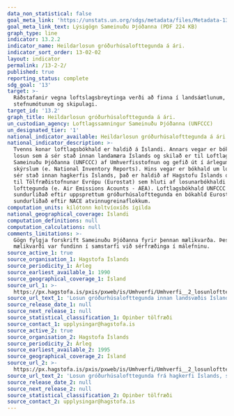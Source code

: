 ```yaml
---
data_non_statistical: false
goal_meta_link: 'https://unstats.un.org/sdgs/metadata/files/Metadata-13-02-02.pdf'
goal_meta_link_text: Lýsigögn Sameinuðu Þjóðanna (PDF 224 KB)
graph_type: line
indicator: 13.2.2
indicator_name: Heildarlosun gróðurhúsalofttegunda á ári.
indicator_sort_order: 13-02-02
layout: indicator
permalink: /13-2-2/
published: true
reporting_status: complete
sdg_goal: '13'
target: >-
  Ráðstafanir vegna loftslagsbreytinga verði að finna í landsáætlunum,
  stefnumótunum og skipulagi.
target_id: '13.2'
graph_title: Heildarlosun gróðurhúsalofttegunda á ári.
un_custodian_agency: Loftlagssamningur Sameinuðu Þjóðanna (UNFCCC)
un_designated_tier: '1'
national_indicator_available: Heildarlosun gróðurhúsalofttegunda á ári.
national_indicator_description: >-
  Tvenns konar loftlagsbókhald er haldið á Íslandi. Annars vegar er bókhald um
  losun sem á sér stað innan landamæra Íslands og skilað er til Loftlagssamnings
  Sameinuðu Þjóðanna (UNFCCC) af Umhverfisstofnun og gefið út í árlegum NIR
  skýrslum (e. National Inventory Reports). Hins vegar er bókhald um losun sem á
  sér stað innan hagkerfis Íslands, það er haldið af Hagstofu Íslands og skilað
  til Tölfræðistofnunar Evrópu (Eurostat) sem hluti af losunarbókhaldi
  lofttegunda (e. Air Emissions Acounts - AEA). Loftlagsbókhald UNFCCC er er
  sundurliðað eftir uppsprettum gróðurhúsalofttegunda en bókahld Eurostat er
  sundurliðað eftir NACE atvinnugreinaflokkum.
computation_units: kílótonn koltvíoxíðs ígilda
national_geographical_coverage: Íslandi
computation_definitions: null
computation_calculations: null
comments_limitations: >-
  Gögn fylgja forskrift Sameinuðu Þjóðanna fyrir þennan mælikvarða. Þessi
  mælikvarði var fundinn í samstarfi við sérfræðinga í málefninu.
source_active_1: true
source_organisation_1: Hagstofa Íslands
source_periodicity_1: Árleg
source_earliest_available_1: 1990
source_geographical_coverage_1: Ísland
source_url_1: >-
  https://px.hagstofa.is/pxis/pxweb/is/Umhverfi/Umhverfi__2_losunlofttegunda__1_losunlofttegunda_nir/UMH31107.px
source_url_text_1: 'Losun gróðurhúsalofttegunda innan landsvæðis Íslands, í CO2 ígildum'
source_release_date_1: null
source_next_release_1: null
source_statistical_classification_1: Opinber tölfræði
source_contact_1: upplysingar@hagstofa.is
source_active_2: true
source_organisation_2: Hagstofa Íslands
source_periodicity_2: Árleg
source_earliest_available_2: 1995
source_geographical_coverage_2: Ísland
source_url_2: >-
  https://px.hagstofa.is/pxis/pxweb/is/Umhverfi/Umhverfi__2_losunlofttegunda__2_losunlofttegunda_aea/UMH31110.px
source_url_text_2: 'Losun gróðurhúsalofttegunda frá hagkerfi Íslands, samantekt'
source_release_date_2: null
source_next_release_2: null
source_statistical_classification_2: Opinber tölfræði
source_contact_2: upplysingar@hagstofa.is
---
```


